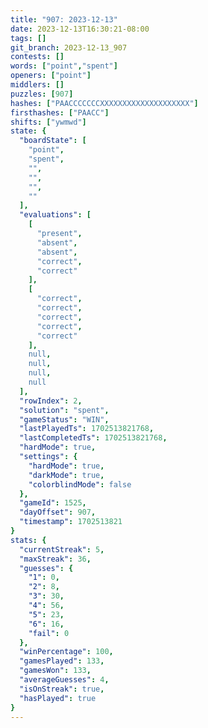 ```yaml
---
title: "907: 2023-12-13"
date: 2023-12-13T16:30:21-08:00
tags: []
git_branch: 2023-12-13_907
contests: []
words: ["point","spent"]
openers: ["point"]
middlers: []
puzzles: [907]
hashes: ["PAACCCCCCCXXXXXXXXXXXXXXXXXXXX"]
firsthashes: ["PAACC"]
shifts: ["ywmwd"]
state: {
  "boardState": [
    "point",
    "spent",
    "",
    "",
    "",
    ""
  ],
  "evaluations": [
    [
      "present",
      "absent",
      "absent",
      "correct",
      "correct"
    ],
    [
      "correct",
      "correct",
      "correct",
      "correct",
      "correct"
    ],
    null,
    null,
    null,
    null
  ],
  "rowIndex": 2,
  "solution": "spent",
  "gameStatus": "WIN",
  "lastPlayedTs": 1702513821768,
  "lastCompletedTs": 1702513821768,
  "hardMode": true,
  "settings": {
    "hardMode": true,
    "darkMode": true,
    "colorblindMode": false
  },
  "gameId": 1525,
  "dayOffset": 907,
  "timestamp": 1702513821
}
stats: {
  "currentStreak": 5,
  "maxStreak": 36,
  "guesses": {
    "1": 0,
    "2": 8,
    "3": 30,
    "4": 56,
    "5": 23,
    "6": 16,
    "fail": 0
  },
  "winPercentage": 100,
  "gamesPlayed": 133,
  "gamesWon": 133,
  "averageGuesses": 4,
  "isOnStreak": true,
  "hasPlayed": true
}
---
```

<!-- more -->
